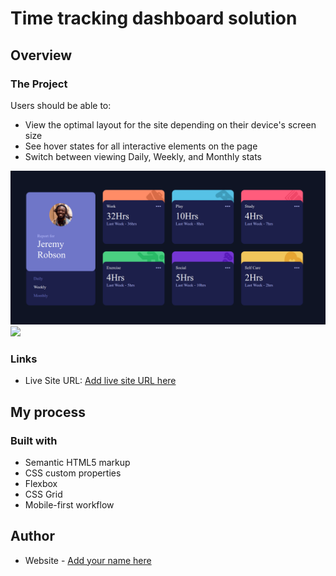 # Time tracking dashboard solution

## Overview

### The Project

Users should be able to:

- View the optimal layout for the site depending on their device's screen size
- See hover states for all interactive elements on the page
- Switch between viewing Daily, Weekly, and Monthly stats

![1686437278483](image/README/1686437278483.png)![](./screenshot.jpg)

### Links

- Live Site URL: [Add live site URL here](https://time-tracking-dashboard-orlando.netlify.app/)

## My process

### Built with

- Semantic HTML5 markup
- CSS custom properties
- Flexbox
- CSS Grid
- Mobile-first workflow

## Author

- Website - [Add your name here](https://orlando-leyva-portfolio.netlify.app/)

